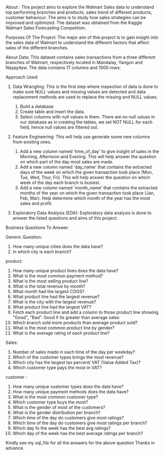 About : 
This project aims to explore the Walmart Sales data to understand top performing branches and products, sales trend of  different products, 
customer behaviour. The aims is to study how sales strategies can be improved and optimized. 
The dataset was obtained from the Kaggle Walmart Sales Forecasting Competition.

Purposes Of The Project:
The major aim of thie project is to gain insight into the sales data of Walmart to understand 
the different factors that affect sales of the different branches.

About Data:
This dataset contains sales transactions from a three different branches of Walmart, respectively located in Mandalay, Yangon and Naypyitaw. The data contains 17 columns and 1000 rows:

Approach Used:
1) Data Wrangling: This is the first step where inspection of data is done to make sure NULL values and missing values are detected and data replacement methods are used to replace the missing and NULL values.
   1) Build a database
   2) Create table and insert the data.
   3) Select columns with null values in them. There are no null values in our database as in creating the tables, we set NOT NULL for each field, hence null values are filtered out.

2) Feature Engineering: This will help use generate some new columns from existing ones.
      1) Add a new column named 'time_of_day' to give insight of sales in the Morning, Afternoon and Evening. This will help answer the question on which part of the day most sales are made.
      2) Add a new column named 'day_name' that contains the extracted days of the week on which the given transaction took place (Mon, Tue, Wed, Thur, Fri). This will help answer the question on which week of the day each branch is busiest.
      3) Add a new column named 'month_name' that contains the extracted months of the year on which the given transaction took place (Jan, Feb, Mar). Help determine which month of the year has the most sales and profit.

3) Exploratory Data Analysis (EDA): Exploratory data analysis is done to answer the listed questions and aims of this project.

Business Questions To Answer:

 Generic Question:
  1)  How many unique cities does the data have?
  2)  In which city is each branch?

product:

1) How many unique product lines does the data have?
2) What is the most common payment method?
3) What is the most selling product line?
4) What is the total revenue by month?
5) What month had the largest COGS?
6) What product line had the largest revenue?
7) What is the city with the largest revenue?
8) What product line had the largest VAT?
9) Fetch each product line and add a column to those product line showing "Good", "Bad". Good if its greater than average sales
10) Which branch sold more products than average product sold?
11) What is the most common product line by gender?
12) What is the average rating of each product line?

Sales:
1) Number of sales made in each time of the day per weekday?
2) Which of the customer types brings the most revenue?
3) Which city has the largest tax percent/ VAT (Value Added Tax)?
4) Which customer type pays the most in VAT?

customer :
1) How many unique customer types does the data have?
2) How many unique payment methods does the data have?
3) What is the most common customer type?
4) Which customer type buys the most?
5) What is the gender of most of the customers?
6) What is the gender distribution per branch?
7) Which time of the day do customers give most ratings?
8) Which time of the day do customers give most ratings per branch?
9) Which day fo the week has the best avg ratings?
10) Which day of the week has the best average ratings per branch?

Kindly see my sql_file for all the answers for the above question Thanks in advance.
    

       
